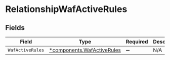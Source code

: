 # RelationshipWafActiveRules


## Fields

| Field                                                               | Type                                                                | Required                                                            | Description                                                         |
| ------------------------------------------------------------------- | ------------------------------------------------------------------- | ------------------------------------------------------------------- | ------------------------------------------------------------------- |
| `WafActiveRules`                                                    | [*components.WafActiveRules](../../models/shared/wafactiverules.md) | :heavy_minus_sign:                                                  | N/A                                                                 |